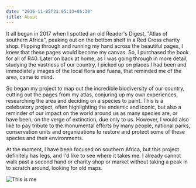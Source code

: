 ```yaml
---
date: "2016-11-05T21:05:33+05:30"
title: About 
---
```


It all began in 2017 when I spotted an old Reader's Digest, "Atlas of southern Africa", peaking out on the bottom shelf in a Red Cross charity shop. Flipping through and running my hand across the beautiful pages, I knew that these pages would become my canvas. So, I purchased the book for all of R40. Later on back at home, as I was going through in more detail, studying the vastness of our country, I picked up on places I had been and immediately images of the local flora and fuana, that reminded me of the area, came to mind.

So began my project to map out the incredible biodiversity of our country, cutting out the pages from my atlas, conjuring up my own experiences, researching the area and deciding on a species to paint. This is a celebratory project, often highlighting the endemic and iconic, but also a reminder of our impact on the world around us as many species are, or have been, on the verge of extinction, due only to us. However, I would also like to pay tribute to the monumental efforts by many people, national parks, conservation units and organizations to restore and protect some of these species and their environments.

At the moment, I have been focused on southern Africa, but this project definitely has legs, and I'd like to see where it takes me. I already cannot walk past a second hand or charity shop or market without taking a peak in to scratch around, looking for old maps. 

![This is me][1]

[1]: /img/me.jpg
